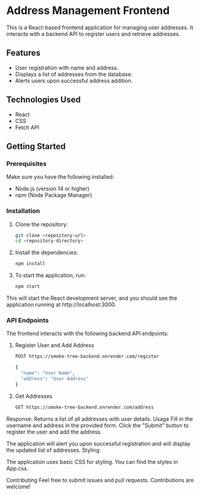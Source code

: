 # Address Management Frontend

This is a React-based frontend application for managing user addresses. It interacts with a backend API to register users and retrieve addresses.

## Features

- User registration with name and address.
- Displays a list of addresses from the database.
- Alerts users upon successful address addition.

## Technologies Used

- React
- CSS
- Fetch API

## Getting Started

### Prerequisites

Make sure you have the following installed:

- Node.js (version 14 or higher)
- npm (Node Package Manager)

### Installation

1. Clone the repository:

   ```bash
   git clone <repository-url>
   cd <repository-directory>
2. Install the dependencies:

   ```bash
   npm install

3. To start the application, run:

   ```bash
   npm start

This will start the React development server, and you should see the application running at http://localhost:3000.

### API Endpoints
The frontend interacts with the following backend API endpoints:

1. Register User and Add Address
   ```bash
   POST https://smoke-tree-backend.onrender.com/register

   {
     "name": "User Name",
     "address": "User Address"
   }

2. Get Addresses
   ```bash
   GET https://smoke-tree-backend.onrender.com/address

Response:
  Returns a list of all addresses with user details.
Usage
  Fill in the username and address in the provided form.
  Click the "Submit" button to register the user and add the address.

The application will alert you upon successful registration and will display the updated list of addresses.
Styling

The application uses basic CSS for styling. You can find the styles in App.css.

Contributing
Feel free to submit issues and pull requests. Contributions are welcome!
